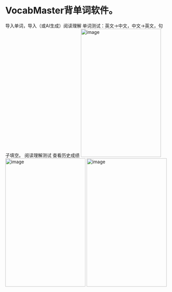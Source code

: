 # VocabMaster背单词软件。
 导入单词，导入（或AI生成）阅读理解
 单词测试：英文->中文，中文->英文，句子填空。
 阅读理解测试
 查看历史成绩
<img width="250" height="400" alt="image" src="https://github.com/user-attachments/assets/8262bdea-fb0d-4db8-8e87-20789c3ed982" />
<img width="250" height="400" alt="image" src="https://github.com/user-attachments/assets/f39f69c2-7741-462c-8d74-6752f773292f" />
<img width="250" height="400" alt="image" src="https://github.com/user-attachments/assets/f5d1fd7e-3552-45fa-a8fb-c15544da610a" />
